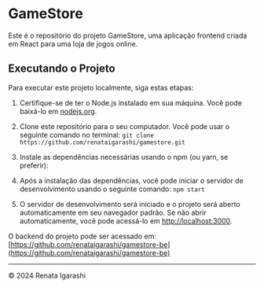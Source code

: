 # GameStore

Este é o repositório do projeto GameStore, uma aplicação frontend criada em React para uma loja de jogos online. 

## Executando o Projeto

Para executar este projeto localmente, siga estas etapas:

1. Certifique-se de ter o Node.js instalado em sua máquina. Você pode baixá-lo em [nodejs.org](https://nodejs.org/).

2. Clone este repositório para o seu computador. Você pode usar o seguinte comando no terminal: `git clone https://github.com/renataigarashi/gamestore.git`

3. Instale as dependências necessárias usando o npm (ou yarn, se preferir):

4. Após a instalação das dependências, você pode iniciar o servidor de desenvolvimento usando o seguinte comando: `npm start`

5. O servidor de desenvolvimento será iniciado e o projeto será aberto automaticamente em seu navegador padrão. Se não abrir automaticamente, você pode acessá-lo em [http://localhost:3000](http://localhost:3000).


O backend do projeto pode ser acessado em: [https://github.com/renataigarashi/gamestore-be](https://github.com/renataigarashi/gamestore-be)

---


© 2024 Renata Igarashi

